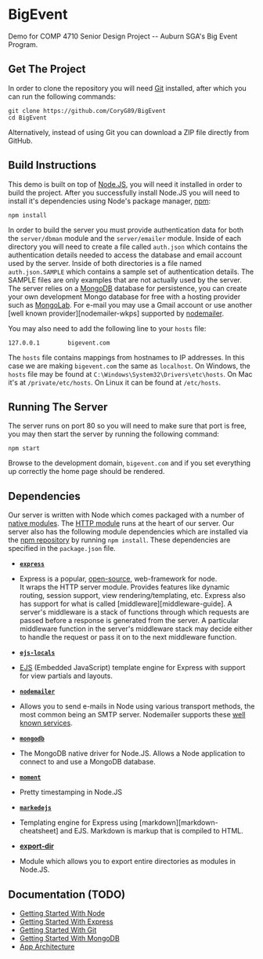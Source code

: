 BigEvent
========

Demo for COMP 4710 Senior Design Project -- Auburn SGA's Big Event Program.

Get The Project
---------------

In order to clone the repository you will need [Git][git] installed, after which
you can run the following commands:

    git clone https://github.com/CoryG89/BigEvent
    cd BigEvent

Alternatively, instead of using Git you can download a ZIP file directly from
GitHub.

Build Instructions
------------------
This demo is built on top of [Node.JS][node], you will need it installed in
order to build the project. After you successfully install Node.JS you will need
to install it's dependencies using Node's package manager, [npm][npm]:

    npm install

In order to build the server you must provide authentication data for both the
`server/dbman` module and the `server/emailer` module. Inside of each directory
you will need to create a file called `auth.json` which contains the
authentication details needed to access the database and email account used by
the server. Inside of both directories is a file named `auth.json.SAMPLE` which
contains a sample set of authentication details. The SAMPLE files are only
examples that are not actually used by the server. The server relies on a
[MongoDB][mongodb] database for persistence, you can create your own development
Mongo database for free with a hosting provider such as [MongoLab][mongolab].
For e-mail you may use a Gmail account or use another
[well known provider][nodemailer-wkps] supported by [nodemailer][nodemailer].

You may also need to add the following line to your `hosts` file:

    127.0.0.1        bigevent.com

The `hosts` file contains mappings from hostnames to IP addresses. In this case
we are making `bigevent.com` the same as `localhost`. On Windows, the `hosts`
file may be found at `C:\Windows\System32\Drivers\etc\hosts`. On Mac it's at
`/private/etc/hosts`. On Linux it can be found at `/etc/hosts`.


Running The Server
------------------
The server runs on port 80 so you will need to make sure that port is free,
you may then start the server by running the following command:

    npm start

Browse to the development domain, `bigevent.com` and if you set everything up
correctly the home page should be rendered.


Dependencies
------------
Our server is written with Node which comes packaged with a number of
[native modules][node-api]. The [HTTP module][node-api-http] runs at the heart
of our server. Our server also has the following module dependencies which are
installed via the [npm repository][npm] by running `npm install`. These
dependencies are specified in the `package.json` file.

 * [**`express`**][express]
  - Express is a popular, [open-source][express-repo], web-framework for node.  
    It wraps the HTTP server module. Provides features like dynamic routing, 
    session support, view rendering/templating, etc. Express also has support
    for what is called [middleware][middleware-guide]. A server's middleware is
    a stack of functions through which requests are passed before a response is
    generated from the server. A particular middleware function in the server's
    middleware stack may decide either to handle the request or pass it on to
    the next middleware function.

 * [**`ejs-locals`**][ejs-locals]
  - [EJS][ejs] (Embedded JavaScript) template engine for Express with support
    for view partials and layouts.

 * [**`nodemailer`**][nodemailer]
  - Allows you to send e-mails in Node using various transport methods, the most
    common being an SMTP server. Nodemailer supports these
    [well known services][nodemailer-wpks].

 * [**`mongodb`**][mongodb]
  - The MongoDB native driver for Node.JS. Allows a Node application to connect
    to and use a MongoDB database.

 * [**`moment`**][moment]
  - Pretty timestamping in Node.JS

 * [**`markedejs`**][markedejs]
  - Templating engine for Express using [markdown][markdown-cheatsheet] and EJS.
    Markdown is markup that is compiled to HTML.

 * [**export-dir**][export-dir]
  - Module which allows you to export entire directories as modules in Node.JS.


Documentation (TODO)
-------------
 - [Getting Started With Node](docs/node.md)
 - [Getting Started With Express](docs/express.md)
 - [Getting Started With Git](docs/git.md)
 - [Getting Started With MongoDB](docs/mongodb.md)
 - [App Architecture](docs/architecture.md)


[git]: http://git-scm.com
[node]: http://nodejs.org
[node-api]: http://nodejs.org/api
[node-api-http]: http://nodejs.org/api/http.html
[npm]: https://npmjs.org
[express]: http://expressjs.com
[express-repo]: https://github.com/visionmedia/express
[ejs]: http://embeddedjs.com
[ejs-locals]: https://github.com/randometc/ejs-locals
[mongodb]: http://mongodb.org
[mongolab]: http://mongolab.com
[nodemailer]: https://github.com/andris9/Nodemailer
[nodemailer-wpks]: https://github.com/andris9/Nodemailer#well-known-services-for-smtp
[moment]: https://github.com/moment/moment
[markedejs]: https://github.com/CoryG89/markedejs
[export-dir]: https://github.com/CoryG89/export-dir

